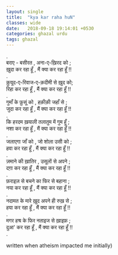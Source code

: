 ```yaml
---
layout: single
title:  "kya kar raha huN"
classes: wide
date:   2018-09-18 19:14:01 +0530
categories: ghazal urdu
tags: ghazal
---
```

.<br>
बराए - बसीरत , अना-ए-ख़िरद को ;<br>
ख़ुदा कर रहा हूँ , मैं क्या कर रहा हूँ !!<br>
.<br>
क़ुयूद-ए-रिवाज-ए-क़दीमी से ख़ुद को;<br>
रिहा कर रहा हूँ , मैं क्या कर रहा हूँ !!<br>
.<br>
गुमाँ के फ़ुसूं को , हक़ीक़ी जहाँ  से ; <br>
जुदा कर रहा हूँ , मैं क्या कर रहा हूँ !!<br>
.<br>
कि हरदम ख़याली तलातुम में गुम हूँ ; <br>
नशा कर रहा हूँ , मैं क्या कर रहा हूँ !!<br>
.<br>
जलाएगा जाँ को , जो शोला उसी को ;<br>
हवा कर रहा हूँ , मैं क्या कर रहा हूँ !!<br>
.<br>
ज़माने की ख़ातिर , उसूलों से अपने ;<br>
दग़ा  कर रहा हूँ , मैं क्या कर रहा हूँ !!<br>
.<br>
फ़राइज़ से बचने का फिर से बहाना ;<br>
नया कर रहा हूँ , मैं क्या कर रहा हूँ !!<br>
.<br>
नदामत के मारे ख़ुद अपने ही रुख़ से ;<br>
हया कर रहा हूँ , मैं क्या कर रहा हूँ !!<br>
.<br>
मगर हश्र के फिर नताइज से ख़ाइफ़ ;<br>
दुआ' कर रहा हूँ , मैं क्या कर रहा हूँ !!<br>
.<br>
<div>written when atheism impacted me initially)</div>
